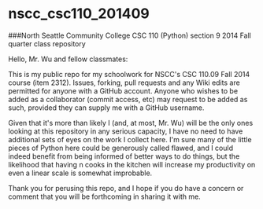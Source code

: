 nscc_csc110_201409
==================

###North Seattle Community College CSC 110 (Python) section 9 2014 Fall quarter class repository

Hello, Mr. Wu and fellow classmates:

This is my public repo for my schoolwork for NSCC's CSC 110.09 Fall 2014 course (item 2312).  Issues, forking, pull requests and any Wiki edits are permitted for anyone with a GitHub account.  Anyone who wishes to be added as a collaborator (commit access, etc) may request to be added as such, provided they can supply me with a GitHub username.

Given that it's more than likely I (and, at most, Mr. Wu) will be the only ones looking at this repository in any serious capacity, I have no need to have additional sets of eyes on the work I collect here.  I'm sure many of the little pieces of Python here could be generously called flawed, and I could indeed benefit from being informed of better ways to do things, but the likelihood that having n cooks in the kitchen will increase my productivity on even a linear scale is somewhat improbable.

Thank you for perusing this repo, and I hope if you do have a concern or comment that you will be forthcoming in sharing it with me.
